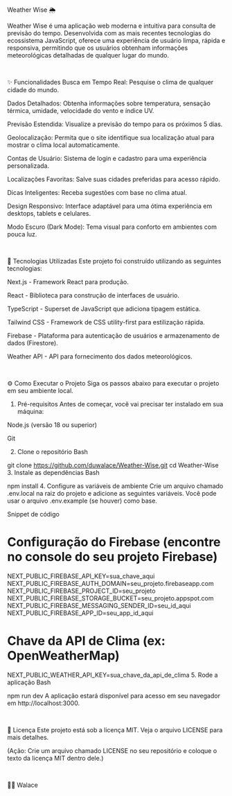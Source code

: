 Weather Wise 🌦️
<br>

Weather Wise é uma aplicação web moderna e intuitiva para consulta de previsão do tempo. Desenvolvida com as mais recentes tecnologias do ecossistema JavaScript, oferece uma experiência de usuário limpa, rápida e responsiva, permitindo que os usuários obtenham informações meteorológicas detalhadas de qualquer lugar do mundo.

<br>

✨ Funcionalidades
Busca em Tempo Real: Pesquise o clima de qualquer cidade do mundo.

Dados Detalhados: Obtenha informações sobre temperatura, sensação térmica, umidade, velocidade do vento e índice UV.

Previsão Estendida: Visualize a previsão do tempo para os próximos 5 dias.

Geolocalização: Permita que o site identifique sua localização atual para mostrar o clima local automaticamente.

Contas de Usuário: Sistema de login e cadastro para uma experiência personalizada.

Localizações Favoritas: Salve suas cidades preferidas para acesso rápido.

Dicas Inteligentes: Receba sugestões com base no clima atual.

Design Responsivo: Interface adaptável para uma ótima experiência em desktops, tablets e celulares.

Modo Escuro (Dark Mode): Tema visual para conforto em ambientes com pouca luz.

<br>

🚀 Tecnologias Utilizadas
Este projeto foi construído utilizando as seguintes tecnologias:

Next.js - Framework React para produção.

React - Biblioteca para construção de interfaces de usuário.

TypeScript - Superset de JavaScript que adiciona tipagem estática.

Tailwind CSS - Framework de CSS utility-first para estilização rápida.

Firebase - Plataforma para autenticação de usuários e armazenamento de dados (Firestore).

Weather API - API para fornecimento dos dados meteorológicos.

<br>

⚙️ Como Executar o Projeto
Siga os passos abaixo para executar o projeto em seu ambiente local.

1. Pré-requisitos
Antes de começar, você vai precisar ter instalado em sua máquina:

Node.js (versão 18 ou superior)

Git

2. Clone o repositório
Bash

git clone https://github.com/duwalace/Weather-Wise.git
cd Weather-Wise
3. Instale as dependências
Bash

npm install
4. Configure as variáveis de ambiente
Crie um arquivo chamado .env.local na raiz do projeto e adicione as seguintes variáveis. Você pode usar o arquivo .env.example (se houver) como base.

Snippet de código

# Configuração do Firebase (encontre no console do seu projeto Firebase)
NEXT_PUBLIC_FIREBASE_API_KEY=sua_chave_aqui
NEXT_PUBLIC_FIREBASE_AUTH_DOMAIN=seu_projeto.firebaseapp.com
NEXT_PUBLIC_FIREBASE_PROJECT_ID=seu_projeto
NEXT_PUBLIC_FIREBASE_STORAGE_BUCKET=seu_projeto.appspot.com
NEXT_PUBLIC_FIREBASE_MESSAGING_SENDER_ID=seu_id_aqui
NEXT_PUBLIC_FIREBASE_APP_ID=seu_app_id_aqui

# Chave da API de Clima (ex: OpenWeatherMap)
NEXT_PUBLIC_WEATHER_API_KEY=sua_chave_da_api_de_clima
5. Rode a aplicação
Bash

npm run dev
A aplicação estará disponível para acesso em seu navegador em http://localhost:3000.

<br>

📝 Licença
Este projeto está sob a licença MIT. Veja o arquivo LICENSE para mais detalhes.

(Ação: Crie um arquivo chamado LICENSE no seu repositório e coloque o texto da licença MIT dentro dele.)

<br>

👨‍💻 Walace
